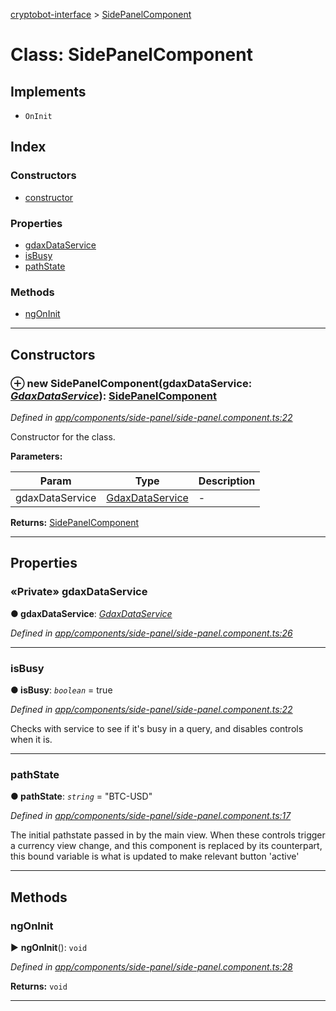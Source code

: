 [cryptobot-interface](../README.md) > [SidePanelComponent](../classes/sidepanelcomponent.md)



# Class: SidePanelComponent

## Implements

* `OnInit`

## Index

### Constructors

* [constructor](sidepanelcomponent.md#markdown-header-constructor)


### Properties

* [gdaxDataService](sidepanelcomponent.md#markdown-header-private-gdaxdataservice)
* [isBusy](sidepanelcomponent.md#markdown-header-isbusy)
* [pathState](sidepanelcomponent.md#markdown-header-pathstate)


### Methods

* [ngOnInit](sidepanelcomponent.md#markdown-header-ngoninit)



---
## Constructors



### ⊕ **new SidePanelComponent**(gdaxDataService: *[GdaxDataService](gdaxdataservice.md)*): [SidePanelComponent](sidepanelcomponent.md)


*Defined in [app/components/side-panel/side-panel.component.ts:22](https://github.com/WilliamRADFunk/cryptobot-interface/blob/eb9c587/src/app/components/side-panel/side-panel.component.ts#L22)*



Constructor for the class.


**Parameters:**

| Param | Type | Description |
| ------ | ------ | ------ |
| gdaxDataService | [GdaxDataService](gdaxdataservice.md)   |  - |





**Returns:** [SidePanelComponent](sidepanelcomponent.md)

---


## Properties


### «Private» gdaxDataService

**●  gdaxDataService**:  *[GdaxDataService](gdaxdataservice.md)* 

*Defined in [app/components/side-panel/side-panel.component.ts:26](https://github.com/WilliamRADFunk/cryptobot-interface/blob/eb9c587/src/app/components/side-panel/side-panel.component.ts#L26)*





___



###  isBusy

**●  isBusy**:  *`boolean`*  = true

*Defined in [app/components/side-panel/side-panel.component.ts:22](https://github.com/WilliamRADFunk/cryptobot-interface/blob/eb9c587/src/app/components/side-panel/side-panel.component.ts#L22)*



Checks with service to see if it's busy in a query, and disables controls when it is.




___



###  pathState

**●  pathState**:  *`string`*  = "BTC-USD"

*Defined in [app/components/side-panel/side-panel.component.ts:17](https://github.com/WilliamRADFunk/cryptobot-interface/blob/eb9c587/src/app/components/side-panel/side-panel.component.ts#L17)*



The initial pathstate passed in by the main view. When these controls trigger a currency view change, and this component is replaced by its counterpart, this bound variable is what is updated to make relevant button 'active'




___


## Methods


###  ngOnInit

► **ngOnInit**(): `void`



*Defined in [app/components/side-panel/side-panel.component.ts:28](https://github.com/WilliamRADFunk/cryptobot-interface/blob/eb9c587/src/app/components/side-panel/side-panel.component.ts#L28)*





**Returns:** `void`





___


